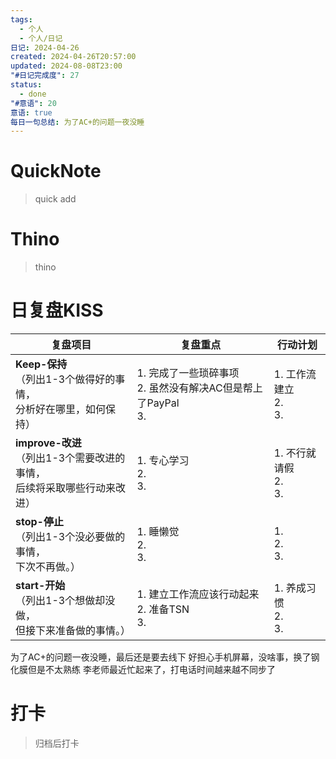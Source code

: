```yaml
---
tags:
  - 个人
  - 个人/日记
日记: 2024-04-26
created: 2024-04-26T20:57:00
updated: 2024-08-08T23:00
"#日记完成度": 27
status:
  - done
"#意语": 20
意语: true
每日一句总结: 为了AC+的问题一夜没睡
---
```

# QuickNote
> quick add

# Thino
> thino

# 日复盘KISS
| **复盘项目**                                             | **复盘重点**                                      | **行动计划**               |
| ---------------------------------------------------- | --------------------------------------------- | ---------------------- |
| **Keep-保持**<br>（列出1-3个做得好的事情，<br>   分析好在哪里，如何保持）     | 1.  完成了一些琐碎事项<br>2. 虽然没有解决AC但是帮上了PayPal<br>3. | 1.  工作流建立<br>2. <br>3. |
| **improve-改进**<br>（列出1-3个需要改进的事情，<br>  后续将采取哪些行动来改进） | 1.  专心学习<br>2. <br>3.                         | 1.  不行就请假<br>2. <br>3. |
| **stop-停止**<br>（列出1-3个没必要做的事情，<br>下次不再做。）            | 1.  睡懒觉<br>2. <br>3.                          | 1.  <br>2. <br>3.      |
| **start-开始**<br>（列出1-3个想做却没做，<br>但接下来准备做的事情。）        | 1.  建立工作流应该行动起来<br>2. 准备TSN<br>3.             | 1.  养成习惯<br>2. <br>3.  |

为了AC+的问题一夜没睡，最后还是要去线下
好担心手机屏幕，没啥事，换了钢化膜但是不太熟练
李老师最近忙起来了，打电话时间越来越不同步了

# 打卡
> 归档后打卡


